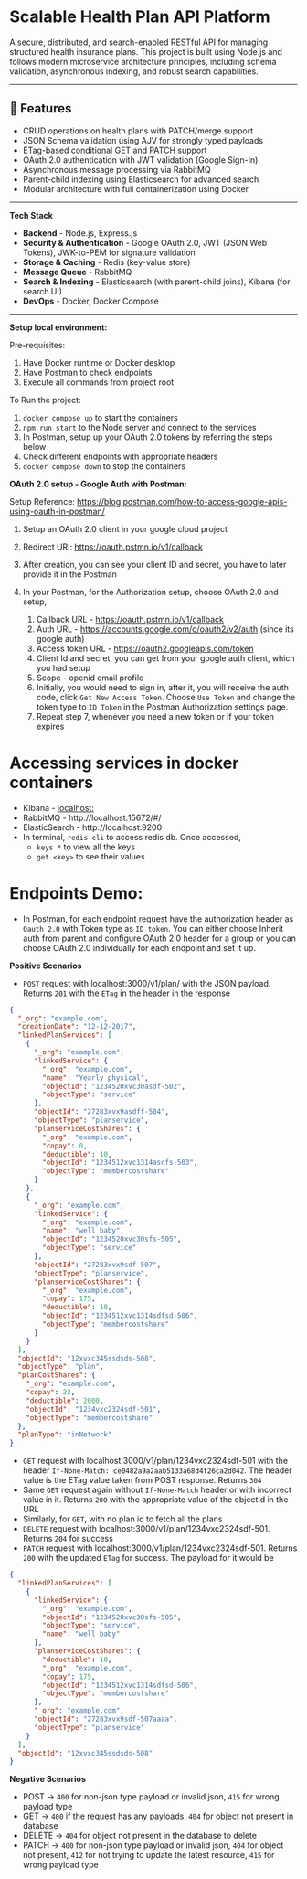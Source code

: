 # Scalable Health Plan API Platform

A secure, distributed, and search-enabled RESTful API for managing structured health insurance plans. This project is built using Node.js and follows modern microservice architecture principles, including schema validation, asynchronous indexing, and robust search capabilities.

---

## 🧩 Features

- CRUD operations on health plans with PATCH/merge support
- JSON Schema validation using AJV for strongly typed payloads
- ETag-based conditional GET and PATCH support
- OAuth 2.0 authentication with JWT validation (Google Sign-In)
- Asynchronous message processing via RabbitMQ
- Parent-child indexing using Elasticsearch for advanced search
- Modular architecture with full containerization using Docker

---

**Tech Stack**

- **Backend** - Node.js, Express.js
- **Security & Authentication** - Google OAuth 2.0, JWT (JSON Web Tokens), JWK-to-PEM for signature validation
- **Storage & Caching** - Redis (key-value store)
- **Message Queue** - RabbitMQ
- **Search & Indexing** - Elasticsearch (with parent-child joins), Kibana (for search UI)
- **DevOps** - Docker, Docker Compose

---

**Setup local environment:**

Pre-requisites:

1. Have Docker runtime or Docker desktop
2. Have Postman to check endpoints
3. Execute all commands from project root

To Run the project:

1. `docker compose up` to start the containers
2. `npm run start` to the Node server and connect to the services
3. In Postman, setup up your OAuth 2.0 tokens by referring the steps below
4. Check different endpoints with appropriate headers
5. `docker compose down` to stop the containers

**OAuth 2.0 setup - Google Auth with Postman:**

Setup Reference: https://blog.postman.com/how-to-access-google-apis-using-oauth-in-postman/

1. Setup an OAuth 2.0 client in your google cloud project
2. Redirect URI: https://oauth.pstmn.io/v1/callback
3. After creation, you can see your client ID and secret, you have to later provide it in the Postman
4. In your Postman, for the Authorization setup, choose OAuth 2.0 and setup,

   1. Callback URL - https://oauth.pstmn.io/v1/callback
   2. Auth URL - https://accounts.google.com/o/oauth2/v2/auth (since its google auth)
   3. Access token URL - https://oauth2.googleapis.com/token
   4. Client Id and secret, you can get from your google auth client, which you had setup
   5. Scope - openid email profile
   6. Initially, you would need to sign in, after it, you will receive the auth code, click `Get New Access Token`. Choose `Use Token` and change the token type to `ID Token` in the Postman Authorization settings page.
   7. Repeat step 7, whenever you need a new token or if your token expires

# Accessing services in docker containers

- Kibana - [localhost:](http://localhost:5601/app/dev_tools#/console)
- RabbitMQ - http://localhost:15672/#/
- ElasticSearch - http://localhost:9200
- In terminal, `redis-cli` to access redis db. Once accessed,
  - `keys *` to view all the keys
  - `get <key>` to see their values

# Endpoints Demo:

- In Postman, for each endpoint request have the authorization header as `Oauth 2.0` with Token type as `ID token`. You can either choose Inherit auth from parent and configure OAuth 2.0 header for a group or you can choose OAuth 2.0 individually for each endpoint and set it up.

**Positive Scenarios**

- `POST` request with localhost:3000/v1/plan/ with the JSON payload. Returns `201` with the `ETag` in the header in the response

```json
{
  "_org": "example.com",
  "creationDate": "12-12-2017",
  "linkedPlanServices": [
    {
      "_org": "example.com",
      "linkedService": {
        "_org": "example.com",
        "name": "Yearly physical",
        "objectId": "1234520xvc30asdf-502",
        "objectType": "service"
      },
      "objectId": "27283xvx9asdff-504",
      "objectType": "planservice",
      "planserviceCostShares": {
        "_org": "example.com",
        "copay": 0,
        "deductible": 10,
        "objectId": "1234512xvc1314asdfs-503",
        "objectType": "membercostshare"
      }
    },
    {
      "_org": "example.com",
      "linkedService": {
        "_org": "example.com",
        "name": "well baby",
        "objectId": "1234520xvc30sfs-505",
        "objectType": "service"
      },
      "objectId": "27283xvx9sdf-507",
      "objectType": "planservice",
      "planserviceCostShares": {
        "_org": "example.com",
        "copay": 175,
        "deductible": 10,
        "objectId": "1234512xvc1314sdfsd-506",
        "objectType": "membercostshare"
      }
    }
  ],
  "objectId": "12xvxc345ssdsds-508",
  "objectType": "plan",
  "planCostShares": {
    "_org": "example.com",
    "copay": 23,
    "deductible": 2000,
    "objectId": "1234vxc2324sdf-501",
    "objectType": "membercostshare"
  },
  "planType": "inNetwork"
}
```

- `GET` request with localhost:3000/v1/plan/1234vxc2324sdf-501 with the header `If-None-Match: ce0482a9a2aab5133a68d4f26ca2d042`. The header value is the ETag value taken from POST response. Returns `304`
- Same `GET` request again without `If-None-Match` header or with incorrect value in it. Returns `200` with the appropriate value of the objectId in the URL
- Similarly, for `GET`, with no plan id to fetch all the plans
- `DELETE` request with localhost:3000/v1/plan/1234vxc2324sdf-501. Returns `204` for success
- `PATCH` request with localhost:3000/v1/plan/1234vxc2324sdf-501. Returns `200` with the updated `ETag` for success. The payload for it would be

```json
{
  "linkedPlanServices": [
    {
      "linkedService": {
        "_org": "example.com",
        "objectId": "1234520xvc30sfs-505",
        "objectType": "service",
        "name": "well baby"
      },
      "planserviceCostShares": {
        "deductible": 10,
        "_org": "example.com",
        "copay": 175,
        "objectId": "1234512xvc1314sdfsd-506",
        "objectType": "membercostshare"
      },
      "_org": "example.com",
      "objectId": "27283xvx9sdf-507aaaa",
      "objectType": "planservice"
    }
  ],
  "objectId": "12xvxc345ssdsds-508"
}
```

**Negative Scenarios**

- POST -> `400` for non-json type payload or invalid json, `415` for wrong payload type
- GET -> `400` if the request has any payloads, `404` for object not present in database
- DELETE -> `404` for object not present in the database to delete
- PATCH -> `400` for non-json type payload or invalid json, `404` for object not present, `412` for not trying to update the latest resource, `415` for wrong payload type
